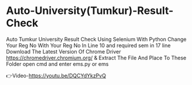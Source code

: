 # Auto-University(Tumkur)-Result-Check
Auto Tumkur University Result Check Using Selenium With Python
Change Your Reg No With Your Reg No In Line 10 and required sem in 17 line
Download The Latest Version Of Chrome Driver https://chromedriver.chromium.org/
& Extract The File And Place To These Folder
open cmd and enter ems.py or ems

👉Video-https://youtu.be/DQCYdYkzPvQ

